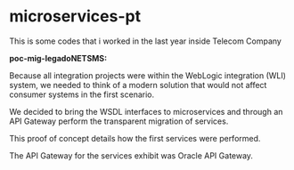 # microservices-pt

This is some codes that i worked in the last year inside Telecom Company


<b>poc-mig-legadoNETSMS:</b>

Because all integration projects were within the WebLogic integration (WLI) system, we needed to think of a modern solution that would not affect consumer systems in the first scenario.

We decided to bring the WSDL interfaces to microservices and through an API Gateway perform the transparent migration of services.

This proof of concept details how the first services were performed.

The API Gateway for the services exhibit was Oracle API Gateway.
